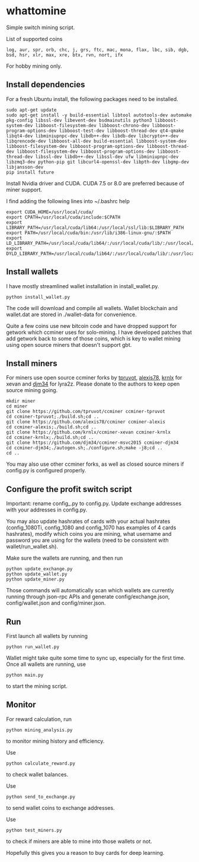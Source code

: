 # whattomine
Simple switch mining script.

List of supported coins

```
log, aur, spr, orb, chc, j, grs, ftc, mac, mona, flax, lbc, sib, dgb, bsd, hsr, xlr, max, xre, btx, rvn, nort, ifx
```

For hobby mining only.


## Install dependencies

For a fresh Ubuntu install, the following packages need to be installed.

```
sudo apt-get update
sudo apt-get install -y build-essential libtool autotools-dev automake pkg-config libssl-dev libevent-dev bsdmainutils python3 libboost-system-dev libboost-filesystem-dev libboost-chrono-dev libboost-program-options-dev libboost-test-dev libboost-thread-dev qt4-qmake libqt4-dev libminiupnpc-dev libdb++-dev libdb-dev libcrypto++-dev libqrencode-dev libboost-all-dev build-essential libboost-system-dev libboost-filesystem-dev libboost-program-options-dev libboost-thread-dev libboost-filesystem-dev libboost-program-options-dev libboost-thread-dev libssl-dev libdb++-dev libssl-dev ufw libminiupnpc-dev libzmq3-dev python-pip git libcurl4-openssl-dev libpth-dev libgmp-dev libjansson-dev
pip install future
```

Install Nvidia driver and CUDA. CUDA 7.5 or 8.0 are preferred because of miner support. 

I find adding the following lines into ~/.bashrc help

```
export CUDA_HOME=/usr/local/cuda/
export CPATH=/usr/local/cuda/include:$CPATH
export LIBRARY_PATH=/usr/local/cuda/lib64:/usr/local/ssl/lib:$LIBRARY_PATH
export PATH=/usr/local/cuda/bin:/usr/lib/i386-linux-gnu/:$PATH
export LD_LIBRARY_PATH=/usr/local/cuda/lib64/:/usr/local/cuda/lib/:/usr/local/ssl/lib:$LD_LIBRARY_PATH
export DYLD_LIBRARY_PATH=/usr/local/cuda/lib64/:/usr/local/cuda/lib/:/usr/local/ssl/lib:$DYLD_LIBRARY_PATH
```


## Install wallets

I have mostly streamlined wallet installation in install_wallet.py.

```
python install_wallet.py
```
The code will download and compile all wallets. Wallet blockchain and wallet.dat are stored in ./wallet-data for convenience.

Quite a few coins use new bitcoin code and have dropped support for getwork which ccminer uses for solo-mining. I have developed patches that add getwork back to some of those coins, which is key to wallet mining using open source miners that doesn't support gbt.   

## Install miners

For miners use open source ccminer forks by [tpruvot](https://github.com/tpruvot), [alexis78](https://github.com/alexis78), [krnlx](https://github.com/krnlx) for xevan and [djm34](https://github.com/djm34) for lyra2z. Please donate to the authors to keep open source mining going.

```
mkdir miner
cd miner
git clone https://github.com/tpruvot/ccminer ccminer-tpruvot
cd ccminer-tpruvot;./build.sh;cd ..
git clone https://github.com/alexis78/ccminer ccminer-alexis
cd ccminer-alexis;./build.sh;cd ..
git clone https://github.com/krnlx/ccminer-xevan ccminer-krnlx
cd ccminer-krnlx;./build.sh;cd ..
git clone https://github.com/djm34/ccminer-msvc2015 ccminer-djm34
cd ccminer-djm34;./autogen.sh;./configure.sh;make -j8;cd ..
cd ..
```

You may also use other ccminer forks, as well as closed source miners if config.py is configured properly.

## Configure the profit switch script

Important: rename config_.py to config.py. Update exchange addresses with your addresses in config.py. 

You may also update hashrates of cards with your actual hashrates (config_1080Ti, config_1080 and config_1070 has examples of 4 cards hashrates), modify which coins you are mining, what username and password you are using for the wallets (need to be consistent with wallet/run_wallet.sh).

Make sure the wallets are running, and then run
```
python update_exchange.py
python update_wallet.py
python update_miner.py
```
Those commands will automatically scan which wallets are currently running through json-rpc APIs and generate config/exchange.json, config/wallet.json and config/miner.json.

## Run

First launch all wallets by running

```
python run_wallet.py
```

Wallet might take quite some time to sync up, especially for the first time. Once all wallets are running, use 

```
python main.py
```

to start the mining script.

## Monitor

For reward calculation, run 

```
python mining_analysis.py
```

to monitor mining history and efficiency.

Use 

```
python calculate_reward.py
```
to check wallet balances.

Use 

```
python send_to_exchange.py
```
to send wallet coins to exchange addresses.

Use

```
python test_miners.py
```

to check if miners are able to mine into those wallets or not.

Hopefully this gives you a reason to buy cards for deep learning.
